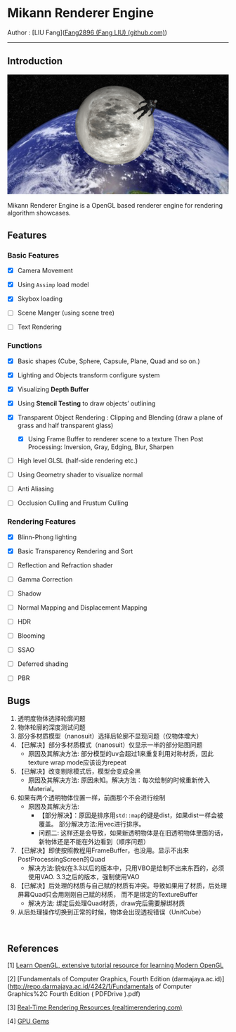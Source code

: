# Mikann Renderer Engine

Author : [LIU Fang]([Fang2896 (Fang LIU) (github.com)](https://github.com/Fang2896))

---

## Introduction

![image-20231004022850748](./assets/sample_image/sample_image_1.png)

Mikann Renderer Engine is a OpenGL based renderer engine for rendering algorithm showcases.



## Features

### Basic Features

* [x] Camera Movement
* [x] Using `Assimp` load model
* [x] Skybox loading
* [ ] Scene Manger (using scene tree)
* [ ] Text Rendering



### Functions

* [x] Basic shapes
  (Cube, Sphere, Capsule, Plane, Quad and so on.)
* [x] Lighting and Objects transform configure system
* [x] Visualizing **Depth Buffer**
* [x] Using **Stencil Testing** to draw objects’ outlining
* [x] Transparent Object Rendering : Clipping and Blending 
  (draw a plane of grass and half transparent glass)
  * [x] Using Frame Buffer to renderer scene to a texture
    Then Post Processing: Inversion, Gray, Edging, Blur, Sharpen
* [ ] High level GLSL (half-side rendering etc.)
* [ ] Using Geometry shader to visualize normal
* [ ] Anti Aliasing
* [ ] Occlusion Culling and Frustum Culling



### Rendering Features

* [x] Blinn-Phong lighting 
* [x] Basic Transparency Rendering and Sort
* [ ] Reflection and Refraction shader
* [ ] Gamma Correction
* [ ] Shadow
* [ ] Normal Mapping and Displacement Mapping
* [ ] HDR
* [ ] Blooming
* [ ] SSAO
* [ ] Deferred shading
* [ ] PBR


## Bugs
1. 透明度物体选择轮廓问题
2. 物体轮廓的深度测试问题
3. 部分多材质模型（nanosuit）选择后轮廓不显现问题（仅物体增大）
4. 【已解决】部分多材质模式（nanosuit）仅显示一半的部分贴图问题
   * 原因及其解决方法: 
     部分模型的uv会超过1来重复利用对称材质，因此texture wrap mode应该设为repeat
5. 【已解决】改变剔除模式后，模型会变成全黑
   * 原因及其解决方法:
     原因未知。解决方法：每次绘制的时候重新传入Material。
6. 如果有两个透明物体位置一样，前面那个不会进行绘制
   * 原因及其解决方法:
     * 【部分解决】：原因是排序用`std::map`的键是dist，如果dist一样会被覆盖。
        部分解决方法:用vec进行排序。
     * 问题二: 这样还是会导致，如果新透明物体是在旧透明物体里面的话，
       新物体还是不能在外边看到（顺序问题）
7. 【已解决】即使按照教程用FrameBuffer，也没用。显示不出来PostProcessingScreen的Quad 
     * 解决方法:貌似在3.3以后的版本中，只用VBO是绘制不出来东西的，必须使用VAO.
       3.3之后的版本，强制使用VAO
8. 【已解决】后处理的材质与自己赋的材质有冲突。导致如果用了材质，后处理屏幕Quad只会用刚刚自己赋的材质， 而不是绑定的TextureBuffer
     * 解决方法: 绑定后处理Quad材质，draw完后需要解绑材质
9. 从后处理操作切换到正常的时候，物体会出现透视错误（UnitCube）


​    


## References

[1] [Learn OpenGL, extensive tutorial resource for learning Modern OpenGL](https://learnopengl.com/)

[2] [Fundamentals of Computer Graphics, Fourth Edition (darmajaya.ac.id)](http://repo.darmajaya.ac.id/4242/1/Fundamentals of Computer Graphics%2C Fourth Edition ( PDFDrive ).pdf)

[3] [Real-Time Rendering Resources (realtimerendering.com)](https://www.realtimerendering.com/)

[4] [GPU Gems](https://developer.nvidia.com/gpugems/gpugems/contributors)

